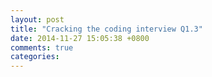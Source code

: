 ```yaml
---
layout: post
title: "Cracking the coding interview Q1.3"
date: 2014-11-27 15:05:38 +0800
comments: true
categories: 
---
```

